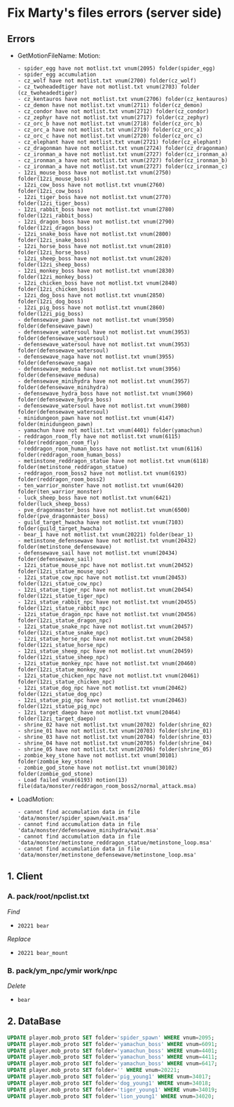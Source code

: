 # Fix Marty's files errors (server side)

## Errors

- GetMotionFileName: Motion:

      - spider_egg have not motlist.txt vnum(2095) folder(spider_egg)
      - spider_egg accumulation
      - cz_wolf have not motlist.txt vnum(2700) folder(cz_wolf)
      - cz_twoheadedtiger have not motlist.txt vnum(2703) folder (cz_twoheadedtiger)
      - cz_kentauros have not motlist.txt vnum(2706) folder(cz_kentauros)
      - cz_demon have not motlist.txt vnum(2711) folder(cz_demon)
      - cz_condor have not motlist.txt vnum(2712) folder(cz_condor)
      - cz_zephyr have not motlist.txt vnum(2717) folder(cz_zephyr)
      - cz_orc_b have not motlist.txt vnum(2718) folder(cz_orc_b)
      - cz_orc_a have not motlist.txt vnum(2719) folder(cz_orc_a)
      - cz_orc_c have not motlist.txt vnum(2720) folder(cz_orc_c)
      - cz_elephant have not motlist.txt vnum(2721) folder(cz_elephant)
      - cz_dragonman have not motlist.txt vnum(2724) folder(cz_dragonman)
      - cz_ironman_a have not motlist.txt vnum(2727) folder(cz_ironman_a)
      - cz_ironman_a have not motlist.txt vnum(2727) folder(cz_ironman_b)
      - cz_ironman_a have not motlist.txt vnum(2727) folder(cz_ironman_c)
      - 12zi_mouse_boss have not motlist.txt vnum(2750) folder(12zi_mouse_boss)
      - 12zi_cow_boss have not motlist.txt vnum(2760) folder(12zi_cow_boss)
      - 12zi_tiger_boss have not motlist.txt vnum(2770) folder(12zi_tiger_boss)
      - 12zi_rabbit_boss have not motlist.txt vnum(2780) folder(12zi_rabbit_boss)
      - 12zi_dragon_boss have not motlist.txt vnum(2790) folder(12zi_dragon_boss)
      - 12zi_snake_boss have not motlist.txt vnum(2800) folder(12zi_snake_boss)
      - 12zi_horse_boss have not motlist.txt vnum(2810) folder(12zi_horse_boss)
      - 12zi_sheep_boss have not motlist.txt vnum(2820) folder(12zi_sheep_boss)
      - 12zi_monkey_boss have not motlist.txt vnum(2830) folder(12zi_monkey_boss)
      - 12zi_chicken_boss have not motlist.txt vnum(2840) folder(12zi_chicken_boss)
      - 12zi_dog_boss have not motlist.txt vnum(2850) folder(12zi_dog_boss)
      - 12zi_pig_boss have not motlist.txt vnum(2860) folder(12zi_pig_boss)
      - defensewave_pawn have not motlist.txt vnum(3950) folder(defensewave_pawn)
      - defensewave_watersoul have not motlist.txt vnum(3953) folder(defensewave_watersoul)
      - defensewave_watersoul have not motlist.txt vnum(3953) folder(defensewave_watersoul)
      - defensewave_naga have not motlist.txt vnum(3955) folder(defensewave_naga)
      - defensewave_medusa have not motlist.txt vnum(3956) folder(defensewave_medusa)
      - defensewave_minihydra have not motlist.txt vnum(3957) folder(defensewave_minihydra)
      - defensewave_hydra_boss have not motlist.txt vnum(3960) folder(defensewave_hydra_boss)
      - defensewave_watersoul have not motlist.txt vnum(3980) folder(defensewave_watersoul)
      - minidungeon_pawn have not motlist.txt vnum(4147) folder(minidungeon_pawn)
      - yamachun have not motlist.txt vnum(4401) folder(yamachun)
      - reddragon_room_fly have not motlist.txt vnum(6115) folder(reddragon_room_fly)
      - reddragon_room_human_boss have not motlist.txt vnum(6116) folder(reddragon_room_human_boss)
      - metinstone_reddragon_statue have not motlist.txt vnum(6118) folder(metinstone_reddragon_statue)
      - reddragon_room_boss2 have not motlist.txt vnum(6193) folder(reddragon_room_boss2)
      - ten_warrior_monster have not motlist.txt vnum(6420) folder(ten_warrior_monster)
      - luck_sheep_boss have not motlist.txt vnum(6421) folder(luck_sheep_boss)
      - pve_dragonmaster_boss have not motlist.txt vnum(6500) folder(pve_dragonmaster_boss)
      - guild_target_hwacha have not motlist.txt vnum(7103) folder(guild_target_hwacha)
      - bear_1 have not motlist.txt vnum(20221) folder(bear_1)
      - metinstone_defensewave have not motlist.txt vnum(20432) folder(metinstone_defensewave)
      - defensewave_sail have not motlist.txt vnum(20434) folder(defensewave_sail)
      - 12zi_statue_mouse_npc have not motlist.txt vnum(20452) folder(12zi_statue_mouse_npc)
      - 12zi_statue_cow_npc have not motlist.txt vnum(20453) folder(12zi_statue_cow_npc)
      - 12zi_statue_tiger_npc have not motlist.txt vnum(20454) folder(12zi_statue_tiger_npc)
      - 12zi_statue_rabbit_npc have not motlist.txt vnum(20455) folder(12zi_statue_rabbit_npc)
      - 12zi_statue_dragon_npc have not motlist.txt vnum(20456) folder(12zi_statue_dragon_npc)
      - 12zi_statue_snake_npc have not motlist.txt vnum(20457) folder(12zi_statue_snake_npc)
      - 12zi_statue_horse_npc have not motlist.txt vnum(20458) folder(12zi_statue_horse_npc)
      - 12zi_statue_sheep_npc have not motlist.txt vnum(20459) folder(12zi_statue_sheep_npc)
      - 12zi_statue_monkey_npc have not motlist.txt vnum(20460) folder(12zi_statue_monkey_npc)
      - 12zi_statue_chicken_npc have not motlist.txt vnum(20461) folder(12zi_statue_chicken_npc)
      - 12zi_statue_dog_npc have not motlist.txt vnum(20462) folder(12zi_statue_dog_npc)
      - 12zi_statue_pig_npc have not motlist.txt vnum(20463) folder(12zi_statue_pig_npc)
      - 12zi_target_daepo have not motlist.txt vnum(20464) folder(12zi_target_daepo)
      - shrine_02 have not motlist.txt vnum(20702) folder(shrine_02)
      - shrine_01 have not motlist.txt vnum(20703) folder(shrine_01)
      - shrine_03 have not motlist.txt vnum(20704) folder(shrine_03)
      - shrine_04 have not motlist.txt vnum(20705) folder(shrine_04)
      - shrine_05 have not motlist.txt vnum(20706) folder(shrine_05)
      - zombie_key_stone have not motlist.txt vnum(30101) folder(zombie_key_stone)
      - zombie_god_stone have not motlist.txt vnum(30102) folder(zombie_god_stone)
      - Load failed vnum(6193) motion(13) file(data/monster/reddragon_room_boss2/normal_attack.msa)


- LoadMotion:

      - cannot find accumulation data in file 'data/monster/spider_spawn/wait.msa'
      - cannot find accumulation data in file 'data/monster/defensewave_minihydra/wait.msa'
      - cannot find accumulation data in file 'data/monster/metinstone_reddragon_statue/metinstone_loop.msa'
      - cannot find accumulation data in file 'data/monster/metinstone_defensewave/metinstone_loop.msa'


## 1. Client

### A. pack/root/npclist.txt

*Find*
 - ```20221	bear```

*Replace*
 - ```20221	bear_mount```

### B. pack/ym_npc/ymir work/npc

*Delete*
 - ```bear```



## 2. DataBase

```sql
UPDATE player.mob_proto SET folder='spider_spawn' WHERE vnum=2095;
UPDATE player.mob_proto SET folder='yamachun_boss' WHERE vnum=6091;
UPDATE player.mob_proto SET folder='yamachun_boss' WHERE vnum=4401;
UPDATE player.mob_proto SET folder='yamachun_boss' WHERE vnum=4411;
UPDATE player.mob_proto SET folder='yamachun_boss' WHERE vnum=6417;
UPDATE player.mob_proto SET folder='' WHERE vnum=20221;
UPDATE player.mob_proto SET folder='pig_young1' WHERE vnum=34017;
UPDATE player.mob_proto SET folder='dog_young1' WHERE vnum=34018;
UPDATE player.mob_proto SET folder='tiger_young1' WHERE vnum=34019;
UPDATE player.mob_proto SET folder='lion_young1' WHERE vnum=34020;
```

